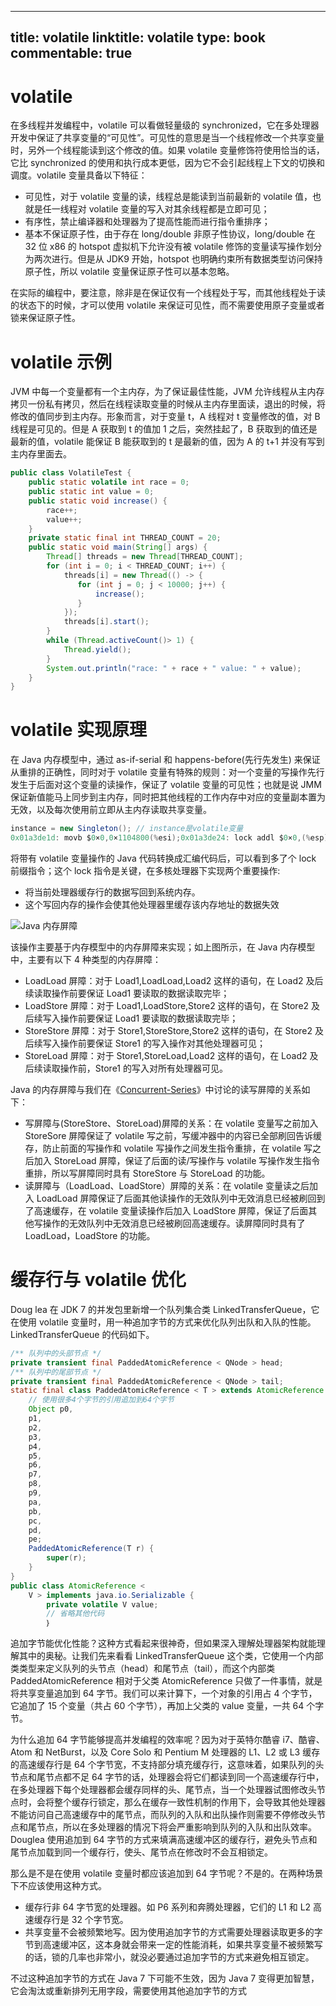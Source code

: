 
---
title: volatile
linktitle: volatile
type: book
commentable: true
---

# volatile

在多线程并发编程中，volatile 可以看做轻量级的 synchronized，它在多处理器开发中保证了共享变量的“可见性”。可见性的意思是当一个线程修改一个共享变量时，另外一个线程能读到这个修改的值。如果 volatile 变量修饰符使用恰当的话，它比 synchronized 的使用和执行成本更低，因为它不会引起线程上下文的切换和调度。volatile 变量具备以下特征：

- 可见性，对于 volatile 变量的读，线程总是能读到当前最新的 volatile 值，也就是任一线程对 volatile 变量的写入对其余线程都是立即可见；
- 有序性，禁止编译器和处理器为了提高性能而进行指令重排序；
- 基本不保证原子性，由于存在 long/double 非原子性协议，long/double 在 32 位 x86 的 hotspot 虚拟机下允许没有被 volatile 修饰的变量读写操作划分为两次进行。但是从 JDK9 开始，hotspot 也明确约束所有数据类型访问保持原子性，所以 volatile 变量保证原子性可以基本忽略。

在实际的编程中，要注意，除非是在保证仅有一个线程处于写，而其他线程处于读的状态下的时候，才可以使用 volatile 来保证可见性，而不需要使用原子变量或者锁来保证原子性。

# volatile 示例

JVM 中每一个变量都有一个主内存，为了保证最佳性能，JVM 允许线程从主内存拷贝一份私有拷贝，然后在线程读取变量的时候从主内存里面读，退出的时候，将修改的值同步到主内存。形象而言，对于变量 t，A 线程对 t 变量修改的值，对 B 线程是可见的。但是 A 获取到 t 的值加 1 之后，突然挂起了，B 获取到的值还是最新的值，volatile 能保证 B 能获取到的 t 是最新的值，因为 A 的 t+1 并没有写到主内存里面去。

```java
public class VolatileTest {
    public static volatile int race = 0;
    public static int value = 0;
    public static void increase() {
        race++;
        value++;
    }
    private static final int THREAD_COUNT = 20;
    public static void main(String[] args) {
        Thread[] threads = new Thread[THREAD_COUNT];
        for (int i = 0; i < THREAD_COUNT; i++) {
            threads[i] = new Thread(() -> {
               for (int j = 0; j < 10000; j++) {
                   increase();
               }
            });
            threads[i].start();
        }
        while (Thread.activeCount()> 1) {
            Thread.yield();
        }
        System.out.println("race: " + race + " value: " + value);
    }
}
```

# volatile 实现原理

在 Java 内存模型中，通过 as-if-serial 和 happens-before(先行先发生) 来保证从重排的正确性，同时对于 volatile 变量有特殊的规则：对一个变量的写操作先行发生于后面对这个变量的读操作，保证了 volatile 变量的可见性；也就是说 JMM 保证新值能马上同步到主内存，同时把其他线程的工作内存中对应的变量副本置为无效，以及每次使用前立即从主内存读取共享变量。

```java
instance = new Singleton(); // instance是volatile变量
0x01a3de1d: movb $0×0,0×1104800(%esi);0x01a3de24: lock addl $0×0,(%esp);
```

将带有 volatile 变量操作的 Java 代码转换成汇编代码后，可以看到多了个 lock 前缀指令；这个 lock 指令是关键，在多核处理器下实现两个重要操作:

- 将当前处理器缓存行的数据写回到系统内存。
- 这个写回内存的操作会使其他处理器里缓存该内存地址的数据失效

![Java 内存屏障](https://s3.ax1x.com/2021/01/28/y9MMVS.png)

该操作主要基于内存模型中的内存屏障来实现；如上图所示，在 Java 内存模型中，主要有以下 4 种类型的内存屏障：

- LoadLoad 屏障：对于 Load1,LoadLoad,Load2 这样的语句，在 Load2 及后续读取操作前要保证 Load1 要读取的数据读取完毕；
- LoadStore 屏障：对于 Load1,LoadStore,Store2 这样的语句，在 Store2 及后续写入操作前要保证 Load1 要读取的数据读取完毕；
- StoreStore 屏障：对于 Store1,StoreStore,Store2 这样的语句，在 Store2 及后续写入操作前要保证 Store1 的写入操作对其他处理器可见；
- StoreLoad 屏障：对于 Store1,StoreLoad,Load2 这样的语句，在 Load2 及后续读取操作前，Store1 的写入对所有处理器可见。

Java 的内存屏障与我们在《[Concurrent-Series](https://github.com/wx-chevalier/Concurrent-Series?q=)》中讨论的读写屏障的关系如下：

- 写屏障与(StoreStore、StoreLoad)屏障的关系：在 volatile 变量写之前加入 StoreSore 屏障保证了 volatile 写之前，写缓冲器中的内容已全部刷回告诉缓存，防止前面的写操作和 volatile 写操作之间发生指令重排，在 volatile 写之后加入 StoreLoad 屏障，保证了后面的读/写操作与 volatile 写操作发生指令重排，所以写屏障同时具有 StoreStore 与 StoreLoad 的功能。
- 读屏障与（LoadLoad、LoadStore）屏障的关系：在 volatile 变量读之后加入 LoadLoad 屏障保证了后面其他读操作的无效队列中无效消息已经被刷回到了高速缓存，在 volatile 变量读操作后加入 LoadStore 屏障，保证了后面其他写操作的无效队列中无效消息已经被刷回高速缓存。读屏障同时具有了 LoadLoad，LoadStore 的功能。

# 缓存行与 volatile 优化

Doug lea 在 JDK 7 的并发包里新增一个队列集合类 LinkedTransferQueue，它在使用 volatile 变量时，用一种追加字节的方式来优化队列出队和入队的性能。LinkedTransferQueue 的代码如下。

```java
/** 队列中的头部节点 */
private transient final PaddedAtomicReference < QNode > head;
/** 队列中的尾部节点 */
private transient final PaddedAtomicReference < QNode > tail;
static final class PaddedAtomicReference < T > extends AtomicReference T > {
    // 使用很多4个字节的引用追加到64个字节
    Object p0,
    p1,
    p2,
    p3,
    p4,
    p5,
    p6,
    p7,
    p8,
    p9,
    pa,
    pb,
    pc,
    pd,
    pe;
    PaddedAtomicReference(T r) {
        super(r);
    }
}
public class AtomicReference <
    V > implements java.io.Serializable {
        private volatile V value;
        // 省略其他代码
        ｝
```

追加字节能优化性能？这种方式看起来很神奇，但如果深入理解处理器架构就能理解其中的奥秘。让我们先来看看 LinkedTransferQueue 这个类，它使用一个内部类类型来定义队列的头节点（head）和尾节点（tail），而这个内部类 PaddedAtomicReference 相对于父类 AtomicReference 只做了一件事情，就是将共享变量追加到 64 字节。我们可以来计算下，一个对象的引用占 4 个字节，它追加了 15 个变量（共占 60 个字节），再加上父类的 value 变量，一共 64 个字节。

为什么追加 64 字节能够提高并发编程的效率呢？因为对于英特尔酷睿 i7、酷睿、Atom 和 NetBurst，以及 Core Solo 和 Pentium M 处理器的 L1、L2 或 L3 缓存的高速缓存行是 64 个字节宽，不支持部分填充缓存行，这意味着，如果队列的头节点和尾节点都不足 64 字节的话，处理器会将它们都读到同一个高速缓存行中，在多处理器下每个处理器都会缓存同样的头、尾节点，当一个处理器试图修改头节点时，会将整个缓存行锁定，那么在缓存一致性机制的作用下，会导致其他处理器不能访问自己高速缓存中的尾节点，而队列的入队和出队操作则需要不停修改头节点和尾节点，所以在多处理器的情况下将会严重影响到队列的入队和出队效率。Douglea 使用追加到 64 字节的方式来填满高速缓冲区的缓存行，避免头节点和尾节点加载到同一个缓存行，使头、尾节点在修改时不会互相锁定。

那么是不是在使用 volatile 变量时都应该追加到 64 字节呢？不是的。在两种场景下不应该使用这种方式。

- 缓存行非 64 字节宽的处理器。如 P6 系列和奔腾处理器，它们的 L1 和 L2 高速缓存行是 32 个字节宽。
- 共享变量不会被频繁地写。因为使用追加字节的方式需要处理器读取更多的字节到高速缓冲区，这本身就会带来一定的性能消耗，如果共享变量不被频繁写的话，锁的几率也非常小，就没必要通过追加字节的方式来避免相互锁定。

不过这种追加字节的方式在 Java 7 下可能不生效，因为 Java 7 变得更加智慧，它会淘汰或重新排列无用字段，需要使用其他追加字节的方式

    